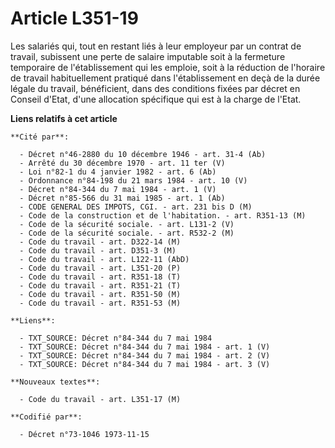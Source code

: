 # Article L351-19

Les salariés qui, tout en restant liés à leur employeur par un contrat de travail, subissent une perte de salaire imputable
soit à la fermeture temporaire de l'établissement qui les emploie, soit à la réduction de l'horaire de travail habituellement
pratiqué dans l'établissement en deçà de la durée légale du travail, bénéficient, dans des conditions fixées par décret en
Conseil d'Etat, d'une allocation spécifique qui est à la charge de l'Etat.

**Liens relatifs à cet article**

	**Cité par**:

	  - Décret n°46-2880 du 10 décembre 1946 - art. 31-4 (Ab)
	  - Arrêté du 30 décembre 1970 - art. 11 ter (V)
	  - Loi n°82-1 du 4 janvier 1982 - art. 6 (Ab)
	  - Ordonnance n°84-198 du 21 mars 1984 - art. 10 (V)
	  - Décret n°84-344 du 7 mai 1984 - art. 1 (V)
	  - Décret n°85-566 du 31 mai 1985 - art. 1 (Ab)
	  - CODE GENERAL DES IMPOTS, CGI. - art. 231 bis D (M)
	  - Code de la construction et de l'habitation. - art. R351-13 (M)
	  - Code de la sécurité sociale. - art. L131-2 (V)
	  - Code de la sécurité sociale. - art. R532-2 (M)
	  - Code du travail - art. D322-14 (M)
	  - Code du travail - art. D351-3 (M)
	  - Code du travail - art. L122-11 (AbD)
	  - Code du travail - art. L351-20 (P)
	  - Code du travail - art. R351-18 (T)
	  - Code du travail - art. R351-21 (T)
	  - Code du travail - art. R351-50 (M)
	  - Code du travail - art. R351-53 (M)

	**Liens**:

	  - TXT_SOURCE: Décret n°84-344 du 7 mai 1984
	  - TXT_SOURCE: Décret n°84-344 du 7 mai 1984 - art. 1 (V)
	  - TXT_SOURCE: Décret n°84-344 du 7 mai 1984 - art. 2 (V)
	  - TXT_SOURCE: Décret n°84-344 du 7 mai 1984 - art. 3 (V)

	**Nouveaux textes**:

	  - Code du travail - art. L351-17 (M)

	**Codifié par**:

	  - Décret n°73-1046 1973-11-15
